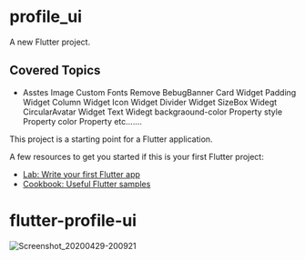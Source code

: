 # profile_ui

A new Flutter project.

## Covered Topics 

 - Asstes Image 
 Custom Fonts 
 Remove BebugBanner
 Card Widget
 Padding Widget
 Column Widget
 Icon Widget 
 Divider Widget
 SizeBox Widegt
 CircularAvatar Widget 
 Text Widegt 
 backgraound-color Property 
 style Property 
 color Property
 etc.......
 
 


This project is a starting point for a Flutter application.

A few resources to get you started if this is your first Flutter project:

- [Lab: Write your first Flutter app](https://flutter.dev/docs/get-started/codelab)
- [Cookbook: Useful Flutter samples](https://flutter.dev/docs/cookbook)

# flutter-profile-ui
![Screenshot_20200429-200921](https://user-images.githubusercontent.com/29401466/80606793-86b43900-8a56-11ea-8797-31c36cfc57af.png)
